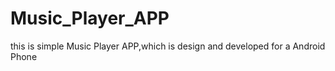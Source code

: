 # Music_Player_APP
this is simple Music Player APP,which is design and developed for a Android Phone
